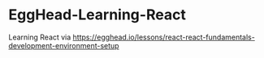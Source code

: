 # EggHead-Learning-React
Learning React via https://egghead.io/lessons/react-react-fundamentals-development-environment-setup 
